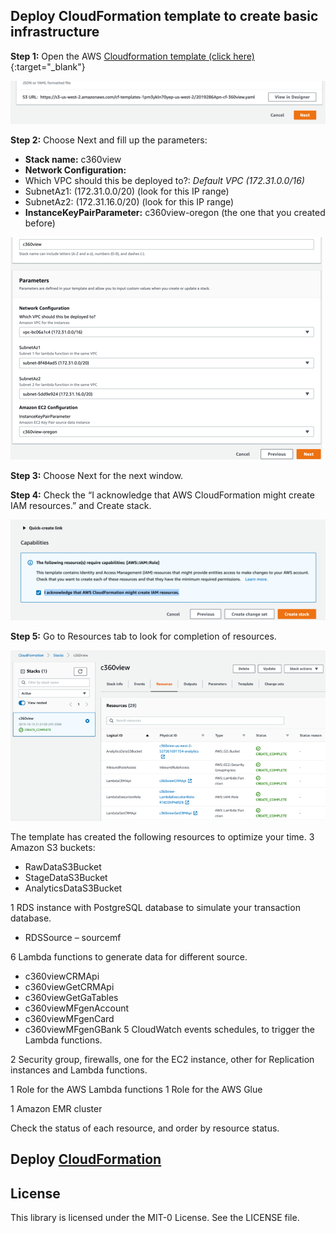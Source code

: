 ## Deploy CloudFormation template to create basic infrastructure

**Step 1:** Open the AWS [Cloudformation template (click here)](https://console.aws.amazon.com/cloudformation/home?region=us-west-2#/stacks/new?&templateURL=https:%2F%2Fraw.githubusercontent.com%2Faws-samples%2Fbuild-a-360-degree-customer-view-with-aws%2Fmaster%2Fcloudformation%2Fcf-360view.yaml){:target="_blank"}

![cf 1](pic-cf1.png)


**Step 2:** Choose Next and fill up the parameters:

* **Stack name:** c360view
*	**Network Configuration:**
 *	Which VPC should this be deployed to?: *Default VPC (172.31.0.0/16)*
 *	SubnetAz1: (172.31.0.0/20) (look for this IP range)
 *	SubnetAz2: (172.31.16.0/20) (look for this IP range)
*	**InstanceKeyPairParameter:** c360view-oregon (the one that you created before)

![cf 2](pic-cf2.png)


**Step 3:** Choose Next for the next window.


**Step 4:** Check the “I acknowledge that AWS CloudFormation might create IAM resources.”  and Create stack.

![cf 3](pic-cf3.png)

**Step 5:** Go to Resources tab to look for completion of resources.

![cf 4](pic-cf4.png)

The template has created the following resources to optimize your time.
3 Amazon S3 buckets:
*	RawDataS3Bucket
*	StageDataS3Bucket
*	AnalyticsDataS3Bucket

1 RDS instance with PostgreSQL database to simulate your transaction database.
*	RDSSource – sourcemf

6 Lambda functions to generate data for different source.
*	c360viewCRMApi
*	c360viewGetCRMApi
*	c360viewGetGaTables
*	c360viewMFgenAccount
*	c360viewMFgenCard
*	c360viewMFgenGBank
5 CloudWatch events schedules, to trigger the Lambda functions.

2 Security group, firewalls, one for the EC2 instance, other for Replication instances and Lambda functions.

1 Role for the AWS Lambda functions
1 Role for the AWS Glue

1 Amazon EMR cluster

Check the status of each resource, and order by resource status.


## Deploy [CloudFormation](cloudformation/README.md)





## License

This library is licensed under the MIT-0 License. See the LICENSE file.
